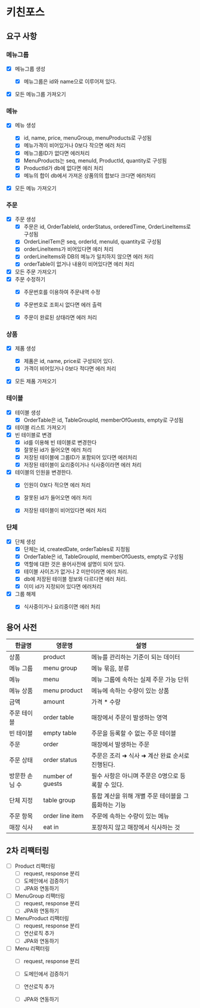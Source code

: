 # 키친포스

## 요구 사항

### 메뉴그룹

- [x] 메뉴그룹 생성
  - [x] 메뉴그룹은 id와 name으로 이루어져 있다.
- [x] 모든 메뉴그룹 가져오기



### 메뉴

- [x] 메뉴 생성
  - [x] id, name, price, menuGroup, menuProducts로 구성됨
  - [x] 메뉴가격이 비어있거나 0보다 작으면 에러 처리
  - [x] 메뉴그룹ID가 없다면 에러처리
  - [x] MenuProducts는 seq, menuId, ProductId, quantity로 구성됨
  - [x] ProductId가 db에 없다면 에러 처리
  - [x] 메뉴의 합이 db에서 가져온 상품의의 합보다 크다면 에러처리
- [x] 모든 메뉴 가져오기



### 주문

- [x] 주문 생성
  - [x] 주문은 id, OrderTableId, orderStatus, orderedTime, OrderLineItems로 구성됨
  - [x] OrderLineITem은 seq, orderId, menuId, quantity로 구성됨
  - [x] orderLineItems가 비어있다면 에러 처리
  - [x] orderLineItems와 DB의 메뉴가 일치하지 않으면 에러 처리
   - [x] orderTable이 없거나 내용이 비어있다면 에러 처리
- [x] 모든 주문 가져오기
- [x] 주문 수정하기
  - [x] 주문번호를 이용하여 주문내역 수정
  - [x] 주문번호로 조회시 없다면 에러 출력
  - [x] 주문이 완료된 상태라면 에러 처리



### 상품

- [x] 제품 생성
  - [x] 제품은 id, name, price로 구성되어 있다.
  - [x] 가격이 비어있거나 0보다 적다면 에러 처리
- [x] 모든 제품 가져오기



### 테이블

- [x] 테이블 생성
  - [x] OrderTable은 id, TableGroupId, memberOfGuests, empty로 구성됨
- [x] 테이블 리스트 가져오기
- [x] 빈 테이블로 변경
  - [x] id를 이용해 빈 테이블로 변경한다
  - [x] 잘못된 id가 들어오면 에러 처리
  - [x] 저장된 테이블에 그룹ID가 포함되어 있다면 에러처리
  - [x] 저장된 테이블이 요리중이거나 식사중이라면 에러 처리
- [x] 테이블의 인원을 변경한다.
  - [x] 인원이 0보다 적으면 에러 처리
  - [x] 잘못된 id가 들어오면 에러 처리
  - [x] 저장된 테이블이 비어있다면 에러 처리


### 단체

- [x] 단체 생성
  - [x] 단체는 id, createdDate, orderTables로 지정됨
  - [x] OrderTable은 id, TableGroupId, memberOfGuests, empty로 구성됨
  - [x] 역할에 대한 것은 용어사전에 설명이 되어 있다.
  - [x] 테이블 사이즈가 없거나 2 미만이라면 에러 처리.
  - [x] db에 저장된 테이블 정보와 다르다면 에러 처리.
  - [x] 이미 id가 지정되어 있다면 에러처리
- [x] 그룹 해제
  - [x] 식사중이거나 요리중이면 에러 처리



## 용어 사전

| 한글명 | 영문명 | 설명 |
| --- | --- | --- |
| 상품 | product | 메뉴를 관리하는 기준이 되는 데이터 |
| 메뉴 그룹 | menu group | 메뉴 묶음, 분류 |
| 메뉴 | menu | 메뉴 그룹에 속하는 실제 주문 가능 단위 |
| 메뉴 상품 | menu product | 메뉴에 속하는 수량이 있는 상품 |
| 금액 | amount | 가격 * 수량 |
| 주문 테이블 | order table | 매장에서 주문이 발생하는 영역 |
| 빈 테이블 | empty table | 주문을 등록할 수 없는 주문 테이블 |
| 주문 | order | 매장에서 발생하는 주문 |
| 주문 상태 | order status | 주문은 조리 ➜ 식사 ➜ 계산 완료 순서로 진행된다. |
| 방문한 손님 수 | number of guests | 필수 사항은 아니며 주문은 0명으로 등록할 수 있다. |
| 단체 지정 | table group | 통합 계산을 위해 개별 주문 테이블을 그룹화하는 기능 |
| 주문 항목 | order line item | 주문에 속하는 수량이 있는 메뉴 |
| 매장 식사 | eat in | 포장하지 않고 매장에서 식사하는 것 |



## 2차 리팩터링

- [ ] Product 리팩터링
  - [ ] request, response 분리
  - [ ] 도메인에서 검증하기
  - [ ] JPA와 연동하기
- [ ] MenuGroup 리팩터링
  - [ ] request, response 분리
  - [ ] JPA와 연동하기
- [ ] MenuProduct 리팩터링
  - [ ] request, response 분리
  - [ ] 연산로직 추가
  - [ ] JPA와 연동하기
- [ ] Menu 리팩터링
  - [ ] request, response 분리
  - [ ] 도메인에서 검증하기
  - [ ] 연산로직 추가
  - [ ] JPA와 연동하기

